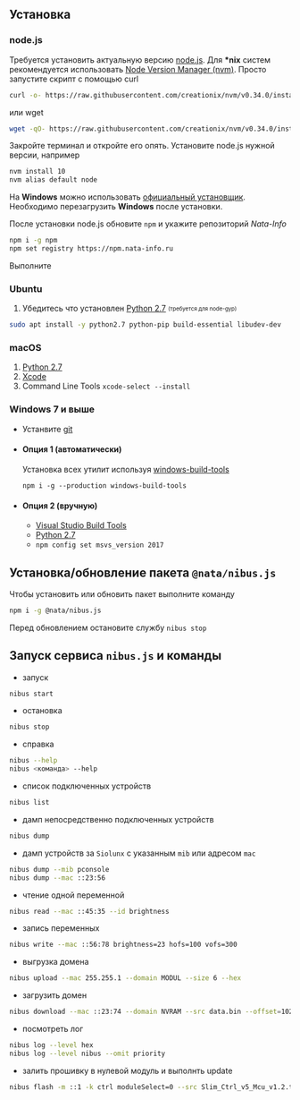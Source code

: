 ## Установка
### node.js
Требуется установить актуальную версию [node.js](https://nodejs.org).
Для <b>*nix</b> систем рекомендуется использовать [Node Version Manager (nvm)](https://github.com/creationix/nvm).
Просто запустите скрипт с помощью curl
```bash
curl -o- https://raw.githubusercontent.com/creationix/nvm/v0.34.0/install.sh | bash
```
или wget
```bash
wget -qO- https://raw.githubusercontent.com/creationix/nvm/v0.34.0/install.sh | bash
```
Закройте терминал и откройте его опять. Установите node.js нужной версии, например
```bash
nvm install 10
nvm alias default node
```
На **Windows** можно использовать  [официальный установщик](https://nodejs.org/en/download/current/). Необходимо перезагрузить **Windows** после установки.

После установки node.js обновите `npm` и укажите репозиторий *Nata-Info*
```bash
npm i -g npm
npm set registry https://npm.nata-info.ru
```

Выполните 
### Ubuntu
1. Убедитесь что установлен [Python 2.7](https://www.python.org/downloads/) <sub><sup>(требуется для node-gyp)</sup></sub>
  ```bash
  sudo apt install -y python2.7 python-pip build-essential libudev-dev
  ```

### macOS
1. [Python 2.7](https://www.python.org/downloads/)
2. [Xcode](https://developer.apple.com/xcode/download/)
3. Command Line Tools `xcode-select --install`

### Windows 7 и выше
* Устанвите [git](https://gitforwindows.org/)
* #### Опция 1 (автоматически)
  Установка всех утилит используя [windows-build-tools](https://github.com/felixrieseberg/windows-build-tools)

  `npm i -g --production windows-build-tools`
* #### Опция 2 (вручную)
  * [Visual Studio Build Tools](https://visualstudio.microsoft.com/thank-you-downloading-visual-studio/?sku=BuildTools)
  * [Python 2.7](https://www.python.org/downloads/)
  * `npm config set msvs_version 2017`

## Установка/обновление пакета `@nata/nibus.js`
Чтобы установить или обновить пакет выполните команду
```bash
npm i -g @nata/nibus.js
```
Перед обновлением остановите службу `nibus stop`
## Запуск сервиса `nibus.js` и команды
* запуск
```bash
nibus start
```
* остановка
```bash
nibus stop
```
* справка
```bash
nibus --help
nibus <команда> --help
```
* список подключенных устройств
```bash
nibus list
```
* дамп непосредственно подключенных устройств
```bash
nibus dump
```
* дамп устройств за `Siolunx` с указанным `mib` или адресом  `mac`
```bash
nibus dump --mib pconsole
nibus dump --mac ::23:56
```
* чтение одной переменной
```bash
nibus read --mac ::45:35 --id brightness
```
* запись переменных
```bash
nibus write --mac ::56:78 brightness=23 hofs=100 vofs=300
```
* выгрузка домена
```bash
nibus upload --mac 255.255.1 --domain MODUL --size 6 --hex
```
* загрузить домен
```bash
nibus download --mac ::23:74 --domain NVRAM --src data.bin --offset=1024
```
* посмотреть лог
```bash
nibus log --level hex
nibus log --level nibus --omit priority
```
* залить прошивку в нулевой модуль и выполнть update
```bash
nibus flash -m ::1 -k ctrl moduleSelect=0 --src Slim_Ctrl_v5_Mcu_v1.2.txt --exec update
```

